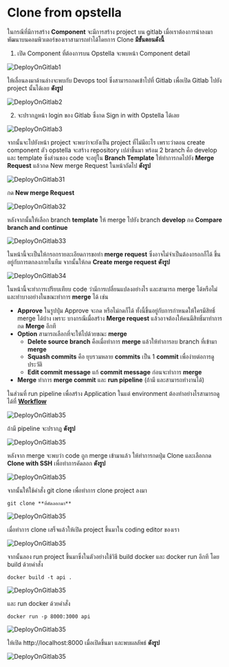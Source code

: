 # Clone from opstella

ในกรณีที่มีการสร้าง **Component** จะมีการสร้าง project บน gitlab เมื่อเราต้องการนำลงมาพัฒนาบนคอมพิวเตอร์ของเราสามารถทำได้โดยการ Clone **มีขั้นตอนดังนี้**

1. เปิด Component ที่ต้องการบน Opstella จะพบหน้า Component detail

![DeployOnGitlab1](/images/deploy-application/deploy-on-gitlab/clone/1.png)

ให้เลื่อนลงมาด้านล่างจะพบกับ Devops tool ซึ่งสามารถกดเข้าไปที่ Gitlab เพื่อเปิด Gitlab ไปยัง project นั้นได้เลย **ดังรูป**

![DeployOnGitlab2](/images/deploy-application/deploy-on-gitlab/clone/2.png)

2. จะปรากฏหน้า login ของ Gitlab ซึ่งกด Sign in with Opstella ได้เลย

![DeployOnGitlab3](/images/deploy-application/deploy-on-gitlab/clone/3.png)

จากนั้นจะไปยังหน้า project จะพบว่าจะยังเป็น project ที่ไม่มีอะไร เพราะว่าตอน create component ตัว opstella จะสร้าง repository เปล่าขึ้นมา พร้อม 2 branch คือ develop และ template ซึ่งส่วนของ code จะอยู่ใน **Branch Template** ให้ทำการกดไปยัง **Merge Request** แล้วกด New merge Request ในหน้าถัดไป **ดังรูป**

![DeployOnGitlab31](/images/deploy-application/deploy-on-gitlab/clone/31.png)

กด **New merge Request**

![DeployOnGitlab32](/images/deploy-application/deploy-on-gitlab/clone/32.png)

หลังจากนั้นให้เลือก branch **template** ให้ merge ไปยัง branch **develop** กด **Compare branch and continue**

![DeployOnGitlab33](/images/deploy-application/deploy-on-gitlab/clone/33.png)

ในหน้านี้จะเป็นให้กรอกรายละเอียดการขอทำ **merge request** ซึ่งอาจไม่จำเป็นต้องกรอกก็ได้ ขึ้นอยู่กับการตกลงภายในทีม จากนั้นให้กด **Create merge request** **ดังรูป**

![DeployOnGitlab34](/images/deploy-application/deploy-on-gitlab/clone/34.png)

ในหน้านี้จะทำการเปรียบเทียบ code ว่ามีการเปลี่ยนแปลงอย่างไร และสามารถ merge ได้หรือไม่ และทำบางอย่างในขณะทำการ **merge** ได้ เช่น

- **Approve** ในรูปปุ่ม Approve จะกด หรือไม่กดก็ได้ ทั้งนี้ขึ้นอยู่กับการกำหนดให้ใครมีสิทธิ์ merge ได้บ้าง เพราะ บางกรณีเมื่อสร้าง **Merge request** แล้วอาจต้องให้คนมีสิทธิ์มาทำการกด **Merge** อีกที
- **Option** สามารถเลือกที่จะให้ไปด้วยขณะ **merge**
  - **Delete source branch** คือเมื่อทำการ **merge** แล้วให้ทำการลบ branch ที่เข้ามา **merge**
  - **Squash commits** คือ ยุบรวมหลาย **commits** เป็น 1 **commit** เพื่อง่ายต่อการดูประวัติ
  - **Edit commit message** แก้ **commit message** ก่อนจะทำการ **merge**
- **Merge** ทำการ **merge commit** และ **run pipeline** (ถ้ามี และสามารถทำงานได้)

ในส่วนที่ run pipeline เพื่อสร้าง Application ในแต่ environment ต้องทำอย่างไรสามารถดูได้ที่ **[Workflow](./workflow.md)**

![DeployOnGitlab35](/images/deploy-application/deploy-on-gitlab/clone/35.png)

ถ้ามี pipeline จะปรากฏ **ดังรูป**

![DeployOnGitlab35](/images/deploy-application/deploy-on-gitlab/clone/37.png)

หลังจาก merge จะพบว่า code ถูก merge เข้ามาแล้ว ให้ทำการกดปุ่ม Clone และเลือกกด **Clone with SSH** เพื่อทำการคัดลอก **ดังรูป**

![DeployOnGitlab35](/images/deploy-application/deploy-on-gitlab/clone/4.png)

จากนั้นให้ใช้คำสั่ง git clone เพื่อทำการ clone project ลงมา

```
git clone **ที่คัดลอกมา**
```

![DeployOnGitlab35](/images/deploy-application/deploy-on-gitlab/clone/5.png)

เมื่อทำการ clone เสร็จแล้วให้เปิด project ขึ้นมาใน coding editor ของเรา

![DeployOnGitlab35](/images/deploy-application/deploy-on-gitlab/clone/6.png)

จากนั้นลอง run project ขึ้นมาซึ่งในตัวอย่างใช้วิธี build docker และ docker run อีกที โดย build ด้วยคำสั่ง

```
docker build -t api .
```

![DeployOnGitlab35](/images/deploy-application/deploy-on-gitlab/clone/7.png)

และ run docker ด้วยคำสั่ง

```
docker run -p 8000:3000 api
```

![DeployOnGitlab35](/images/deploy-application/deploy-on-gitlab/clone/8.png)

ให้เปิด http://localhost:8000 เมื่อเปิดขึ้นมา และพบผลลัพธ์ **ดังรูป**

![DeployOnGitlab35](/images/deploy-application/deploy-on-gitlab/clone/9.png)
